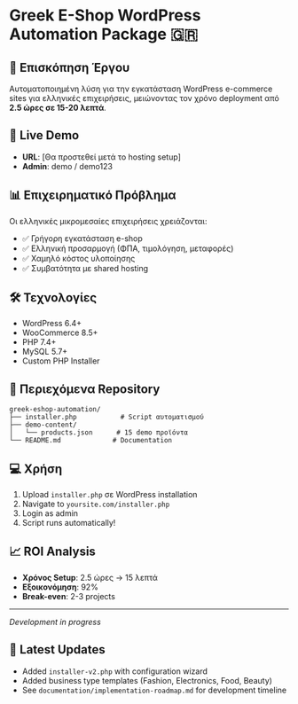 # Greek E-Shop WordPress Automation Package 🇬🇷

## 🎯 Επισκόπηση Έργου

Αυτοματοποιημένη λύση για την εγκατάσταση WordPress e-commerce sites για ελληνικές επιχειρήσεις, μειώνοντας τον χρόνο deployment από **2.5 ώρες σε 15-20 λεπτά**.

## 🚀 Live Demo
- **URL**: [Θα προστεθεί μετά το hosting setup]
- **Admin**: demo / demo123

## 📊 Επιχειρηματικό Πρόβλημα

Οι ελληνικές μικρομεσαίες επιχειρήσεις χρειάζονται:
- ✅ Γρήγορη εγκατάσταση e-shop
- ✅ Ελληνική προσαρμογή (ΦΠΑ, τιμολόγηση, μεταφορές)
- ✅ Χαμηλό κόστος υλοποίησης
- ✅ Συμβατότητα με shared hosting

## 🛠️ Τεχνολογίες

- WordPress 6.4+
- WooCommerce 8.5+
- PHP 7.4+
- MySQL 5.7+
- Custom PHP Installer

## 📁 Περιεχόμενα Repository

```
greek-eshop-automation/
├── installer.php           # Script αυτοματισμού
├── demo-content/          
│   └── products.json      # 15 demo προϊόντα
└── README.md             # Documentation
```

## 💻 Χρήση

1. Upload `installer.php` σε WordPress installation
2. Navigate to `yoursite.com/installer.php`
3. Login as admin
4. Script runs automatically!

## 📈 ROI Analysis

- **Χρόνος Setup**: 2.5 ώρες → 15 λεπτά
- **Εξοικονόμηση**: 92%
- **Break-even**: 2-3 projects

---
*Development in progress*

## 🔄 Latest Updates
- Added `installer-v2.php` with configuration wizard
- Added business type templates (Fashion, Electronics, Food, Beauty)
- See `documentation/implementation-roadmap.md` for development timeline
